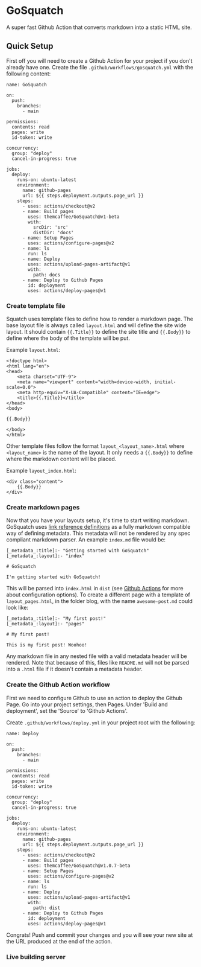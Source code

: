 [_metadata_:title]:- "GoSquatch"
[_metadata_:layout]:- "index"

# GoSquatch

A super fast Github Action that converts markdown into a static HTML site.

## Quick Setup

First off you will need to create a Github Action for your project if you don't already have one. Create the file `.github/workflows/gosquatch.yml`
with the following content:

```
name: GoSquatch

on:
  push:
    branches:
      - main

permissions:
  contents: read
  pages: write
  id-token: write

concurrency:
  group: "deploy"
  cancel-in-progress: true

jobs:
  deploy:
    runs-on: ubuntu-latest
    environment:
      name: github-pages
      url: ${{ steps.deployment.outputs.page_url }}
    steps:
      - uses: actions/checkout@v2
      - name: Build pages
        uses: themcaffee/GoSquatch@v1-beta
        with:
          srcDir: 'src'
          distDir: 'docs'
      - name: Setup Pages
        uses: actions/configure-pages@v2
      - name: ls
        run: ls
      - name: Deploy
        uses: actions/upload-pages-artifact@v1
        with:
          path: docs
      - name: Deploy to Github Pages
        id: deployment
        uses: actions/deploy-pages@v1
```

### Create template file

Squatch uses template files to define how to render a markdown page. The base layout file is always called `layout.html` and will define the site wide layout. It should contain `{{.Title}}` to define the site title and `{{.Body}}` to define where the body of the template will be put.

Example `layout.html`:
```
<!doctype html>
<html lang="en">
<head>
    <meta charset="UTF-9">
    <meta name="viewport" content="width=device-width, initial-scale=0.0">
    <meta http-equiv="X-UA-Compatible" content="IE=edge">
    <title>{{.Title}}</title>
</head>
<body>

{{.Body}}

</body>
</html>
```

Other template files follow the format `layout_<layout_name>.html` where `<layout_name>` is the name of the layout. It only needs a `{{.Body}}`
to define where the markdown content will be placed.

Example `layout_index.html`:
```
<div class="content">
    {{.Body}}
</div>
```

### Create markdown pages

Now that you have your layouts setup, it's time to start writing markdown. GoSquatch uses [link reference definitions](https://spec.commonmark.org/0.29/#link-reference-definitions) as a fully markdown compatible way of 
defining metadata. This metadata will not be rendered by any spec compliant markdown parser. An example `index.md` file would be:

```
[_metadata_:title]:- "Getting started with GoSquatch"
[_metadata_:layout]:- "index"

# GoSquatch

I'm getting started with GoSquatch!
```

This will be parsed into `index.html` in `dist` (see [Github Actions](https://mitchmcaffee.com/GoSquatch/github-actions) for more about configuration options). To create a different page with a template of `layout_pages.html`, in the folder blog, with the name `awesome-post.md` could look like:

```
[_metadata_:title]:- "My first post!"
[_metadata_:layout]:- "pages"

# My first post!

This is my first post! Woohoo!
```

Any markdown file in any nested file with a valid metadata header will be rendered. Note that because of this, files like `README.md` will not be parsed into
a `.html` file if it doesn't contain a metadata header.


### Create the Github Action workflow

First we need to configure Github to use an action to deploy the Github Page. Go into your project settings, then Pages. Under 'Build and deployment', set the 'Source' to 'Github Actions'.

Create `.github/workflows/deploy.yml` in your project root with the following:

```
name: Deploy

on:
  push:
    branches:
      - main

permissions:
  contents: read
  pages: write
  id-token: write

concurrency:
  group: "deploy"
  cancel-in-progress: true

jobs:
  deploy:
    runs-on: ubuntu-latest
    environment:
      name: github-pages
      url: ${{ steps.deployment.outputs.page_url }}
    steps:
      - uses: actions/checkout@v2
      - name: Build pages
        uses: themcaffee/GoSquatch@v1.0.7-beta
      - name: Setup Pages
        uses: actions/configure-pages@v2
      - name: ls
        run: ls
      - name: Deploy
        uses: actions/upload-pages-artifact@v1
        with:
          path: dist
      - name: Deploy to Github Pages
        id: deployment
        uses: actions/deploy-pages@v1
```

Congrats! Push and commit your changes and you will see your new site at the URL produced at the end of the action. 

### Live building server

